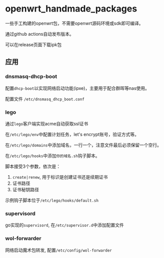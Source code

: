 # openwrt_handmade_packages

一些手工构建的openwrt包，不需要openwrt源码环境或sdk即可编译。

通过github actions自动发布版本。

可以在release页面下载ipk包

## 应用

### dnsmasq-dhcp-boot

配置`dhcp-boot`以实现网络启动功能(ipxe)，主要用于配合群晖等nas使用。

配置文件 `/etc/dnsmasq_dhcp_boot.conf`

### lego

通过`lego`客户端实现acme自动获取ssl证书

在`/etc/lego/env`中配置计划任务，let's encrypt账号，验证方式等。

在`/etc/lego/domains`中添加域名，一行一个，注意文件最后必须保留一个空行。

在`/etc/lego/hooks`中添加`你的域名.sh`钩子脚本。

脚本接受3个参数，依次是：

1. `create|renew`, 用于标识是创建证书还是续期证书
2. 证书路径
3. 证书秘钥路径

示例钩子脚本位于`/etc/lego/hooks/default.sh`

### supervisord

go实现的`supervisord`, 在`/etc/supervisor.d`中添加配置文件

### wol-forwarder

网络启动魔术包转发, 配置`/etc/config/wol-forwarder`
